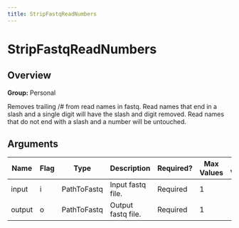 ```yaml
---
title: StripFastqReadNumbers
---
```


# StripFastqReadNumbers

## Overview
**Group:** Personal

Removes trailing /# from read names in fastq.  Read names that end in a slash and
a single digit will have the slash and digit removed.  Read names that do not end
with a slash and a number will be untouched.

## Arguments

|Name|Flag|Type|Description|Required?|Max Values|Default Value(s)|
|----|----|----|-----------|---------|----------|----------------|
|input|i|PathToFastq|Input fastq file.|Required|1||
|output|o|PathToFastq|Output fastq file.|Required|1||

